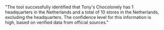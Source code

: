 "The tool successfully identified that Tony's Chocolonely has 1 headquarters in the Netherlands and a total of 10 stores in the Netherlands, excluding the headquarters. The confidence level for this information is high, based on verified data from official sources."